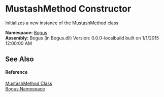 # MustashMethod Constructor 
 

Initializes a new instance of the <a href="T_Bogus_MustashMethod">MustashMethod</a> class

**Namespace:**&nbsp;<a href="N_Bogus">Bogus</a><br />**Assembly:**&nbsp;Bogus (in Bogus.dll) Version: 0.0.0-localbuild built on 1/1/2015 12:00:00 AM

## See Also


#### Reference
<a href="T_Bogus_MustashMethod">MustashMethod Class</a><br /><a href="N_Bogus">Bogus Namespace</a><br />